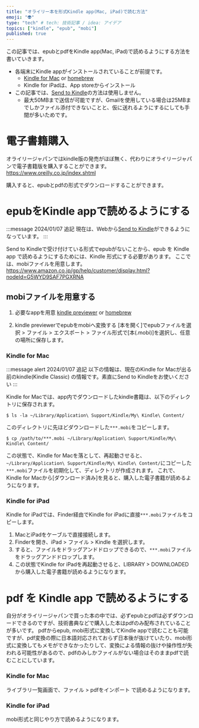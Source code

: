 ```yaml
---
title: "オライリー本を形式Kindle app(Mac, iPad)で読む方法"
emoji: "👽"
type: "tech" # tech: 技術記事 / idea: アイデア
topics: ["kindle", "epub", "mobi"]
published: true
---
```


この記事では、epubとpdfをKindle app(Mac, iPad)で読めるようにする方法を書いていきます。
- 各端末にKindle appがインストールされていることが前提です。
  - [Kindle for Mac](https://www.amazon.com/gp/browse.html%3Fnode=16571048011&ref=kcp_fd_hz) or [homebrew](https://github.com/Homebrew/homebrew-cask/blob/HEAD/Casks/kindle.rb)
  - Kindle for iPadは、App storeからインストール
- この記事では、[Send to Kindle](https://www.amazon.co.jp/gp/help/customer/display.html?nodeId=G7NECT4B4ZWHQ8WV)の方法は使用しません。
  - 最大50MBまで送信が可能ですが、Gmailを使用している場合は25MBまでしかファイル添付できないことと、仮に送れるようにするにしても手間が多いためです。

# 電子書籍購入
オライリージャパンではkindle版の発売がほぼ無く、代わりにオライリージャパンで電子書籍版を購入することができます。
https://www.oreilly.co.jp/index.shtml

購入すると、epubとpdfの形式でダウンロードすることができます。

# epubをKindle appで読めるようにする
:::message
2024/01/07 追記
現在は、Webから[Send to Kindle](https://www.amazon.co.jp/sendtokindle)ができるようになっています。
:::

Send to Kindleで受け付けている形式でepubがないことから、epub を Kindle app で読めるようにするためには、Kindle 形式にする必要があります。
ここでは、mobiファイルを用意します。
https://www.amazon.co.jp/gp/help/customer/display.html?nodeId=G5WYD9SAF7PGXRNA

## mobiファイルを用意する
1. 必要なappを用意
[kindle previewer](https://www.amazon.com/gp/feature.html?ie=UTF8&docId=1003018611) or [homebrew](https://github.com/Homebrew/homebrew-cask/blob/HEAD/Casks/kindle-previewer.rb)

2. kindle previewerでepubをmobiへ変換する
[本を開く]でepubファイルを選択 > ファイル > エクスポート > ファイル形式で[本(.mobi)]を選択し、任意の場所に保存します。

### Kindle for Mac
:::message alert
2024/01/07 追記
以下の情報は、現在のKindle for Macが出る前のkindle(Kindle Classic) の情報です。素直にSend to Kindleをお使いください
:::

Kindle for Macでは、app内でダウンロードしたkindle書籍は、以下のディレクトリに保存されます。
```shell
$ ls -la ~/Library/Application\ Support/Kindle/My\ Kindle\ Content/
```
このディレクトリに先ほどダウンロードした`***.mobi`をコピーします。

```shell
$ cp /path/to/***.mobi ~/Library/Application\ Support/Kindle/My\ Kindle\ Content/
```
この状態で、Kindle for Macを落として、再起動させると、`~/Library/Application\ Support/Kindle/My\ Kindle\ Content/`にコピーした `***.mobi`ファイルを初期化して、ディレクトリが作成されます。
これで、Kindle for Macから[ダウンロード済み]を見ると、購入した電子書籍が読めるようになります。

### Kindle for iPad
Kindle for iPadでは、Finder経由でKindle for iPadに直接`***.mobi`ファイルをコピーします。
1. MacとiPadをケーブルで直接接続します。
2. Finderを開き、iPad > ファイル > Kindle を選択します。
3. すると、ファイルをドラッグアンドドロップできるので、`***.mobi`ファイルをドラッグアンドドロップします。
4. この状態でKindle for iPadを再起動させると、LIBRARY > DOWNLOADED から購入した電子書籍が読めるようになります。

# pdf を Kindle app で読めるようにする

自分がオライリージャパンで買った本の中では、必ずepubとpdfは必ずダウンロードできるのですが、技術書典などで購入した本はpdfのみ配布されていることが多いです。
pdfからepub, mobi形式に変換してKindle appで読むことも可能ですが、pdf変換の際に日本語対応されておらず日本後が抜けていたり、mobi形式に変換してもメモができなかったりして、変換による情報の抜けや操作性が失われる可能性があるので、pdfのみしかファイルがない場合はそのままpdfで読むことにしています。

### Kindle for Mac
ライブラリ一覧画面で、ファイル > pdfをインポート で読めるようになります。

### Kindle for iPad
mobi形式と同じやり方で読めるようになります。
